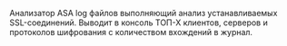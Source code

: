 Анализатор ASA log файлов выполняющий анализ устанавливаемых SSL-соединений.
Выводит в консоль ТОП-Х клиентов, серверов и протоколов шифрования с количеством вхождений в журнал.
